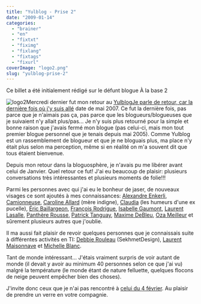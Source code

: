 ```yaml
---
title: "Yulblog - Prise 2"
date: "2009-01-14"
categories: 
  - "brainer"
  - "en"
  - "fixtxt"
  - "fiximg"
  - "fixlang"
  - "fixtags"
  - "fixurl"
coverImage: "logo2.png"
slug: "yulblog-prise-2"
---
```


Ce billet a été initialement rédigé sur le défunt blogue À la base 2

![logo2](images/logo2.png "logo2")Mercredi dernier fut mon retour au [YulblogJe parle de retour, car la](https://www.yulblog.org "Site web de Yulblog") [dernière fois où j'y suis allé](https://blogue.nokernel.net/2007/05/mon-premier-yulblog-sera-ce-soir.html "Invitation de François Bousquet") date de mai 2007. Ce fut la dernière fois, pas parce que je n'aimais pas ça, pas parce que les blogueurs/blogueuses que je suivaient n'y allait plus/pas... Je n'y suis plus retourné pour la simple et bonne raison que j'avais fermé mon blogue (pas celui-ci, mais mon tout premier blogue personnel que je tenais depuis mai 2005). Comme Yulblog est un rassemblement de blogueur et que je ne bloguais plus, ma place n'y était plus selon ma perception, même si en réalité on m'a souvent dit que tous étaient bienvenue.

Depuis mon retour dans la bloguosphère, je n'avais pu me libérer avant celui de Janvier. Quel retour ce fut! J'ai eu beaucoup de plaisir: plusieurs conversations très intéressantes et plusieurs moments de folie!!!

Parmi les personnes avec qui j'ai eu le bonheur de jaser, de nouveaux visages ce sont ajoutés à mes connaissances: [Alexandre Enkerli](https://enkerli.wordpress.com/ "Blogue de Alexandre Enkerli"), [Camionneuse](https://camionneuse.blogspot.com/ "Blogue de camionneuse"), [Caroline Allard](https://www.trashindigne.blogspot.com/ "Blogue de Caroline Allard") (mère indigne), [Claudia](https://nayrusetvoila.blogspot.com/ "Blogue de Claudia") (les humeurs d'une ex pucelle), [Éric Baillargeon](https://intercommunication.blogspot.com/ "Blogue de Éric Baillargeon"), [François Rodrigue](https://www.francoisrodrigue.com/blogstory/ "Blogue de François Rodrigue"), [Isabelle Gaumont](https://www.isabellegaumont.com/ "Blogue de Isabelle Gaumont"), [Laurent Lasalle](https://mesparolessenvolent.com/ "Blogue de Laurent Lasalle"), [Panthère Rousse](https://panthererousse.blogspot.com/ "Panthère Rousse"), [Patrick Tanguay](https://i.never.nu/ "Blogue de Patrick Tanguay"), [Maxime DeBleu](https://ilsserontvaincus.wordpress.com/ "Blogue de Maxime DeBleu"), [Oza Meilleur](https://ozameilleur.com "Blogue de Oza Meilleur") et sûrement plusieurs autres que j'oublie.

Il ma aussi fait plaisir de revoir quelques personnes que je connaissais suite à différentes activités en TI: [Debbie Rouleau](http://sekhmetdesign.thegeekcartel.com/ "Debbie Rouleau") (SekhmetDesign), [Laurent Maisonnave](https://www.zelaurent.com/ "Laurent Maisonnave") et [Michelle Blanc](https://www.michelleblanc.com/ "Blogue de Michelle Blanc").

Tant de monde intéressant... J'étais vraiment surpris de voir autant de monde (il devait y avoir au minimum 40 personnes selon ce que j'ai vu) malgré la température (le monde étant de nature felluette, quelques flocons de neige peuvent empêcher bien des choses).

J'invite donc ceux que je n'ai pas rencontré à [celui du 4 février](https://www.yulblog.org/fr/meetups/4-fevrier "Liste de présence pour le Yulblog de février 2009"). Au plaisir de prendre un verre en votre compagnie.
